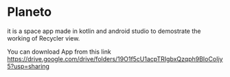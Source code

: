 # Planeto
it is a space app made in kotlin and android studio to demostrate the working of Recycler view.

You can download App from this link
https://drive.google.com/drive/folders/19O1f5cU1acpTRIgbxQzqph9BIoCoIjy5?usp=sharing

